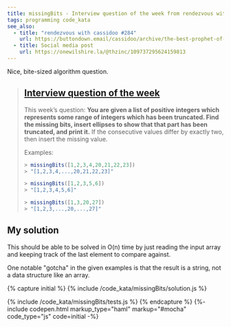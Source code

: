 ```yaml
---
title: missingBits - Interview question of the week from rendezvous with cassidoo
tags: programming code_kata
see_also:
  - title: "rendezvous with cassidoo #284"
    url: https://buttondown.email/cassidoo/archive/the-best-prophet-of-the-future-is-the-past-lord/
  - title: Social media post
    url: https://onewilshire.la/@thzinc/109737295624159813
---
```


Nice, bite-sized algorithm question.

> ## [Interview question of the week](https://buttondown.email/cassidoo/archive/the-best-prophet-of-the-future-is-the-past-lord/)
>
> This week’s question:
> **You are given a list of positive integers which represents some range of integers which has been truncated. Find the missing bits, insert ellipses to show that that part has been truncated, and print it.** If the consecutive values differ by exactly two, then insert the missing value.
>
> Examples:
>
> ```javascript
> > missingBits([1,2,3,4,20,21,22,23])
> > "[1,2,3,4,...,20,21,22,23]"
>
> > missingBits([1,2,3,5,6])
> > "[1,2,3,4,5,6]"
>
> > missingBits([1,3,20,27])
> > "[1,2,3,...,20,...,27]"
> ```

## My solution

This should be able to be solved in O(n) time by just reading the input array and keeping track of the last element to compare against.

One notable "gotcha" in the given examples is that the result is a string, not a data structure like an array.

{% capture initial %}
{% include /code_kata/missingBits/solution.js %}

{% include /code_kata/missingBits/tests.js %}
{% endcapture %}
{%- include codepen.html markup_type="haml" markup="#mocha" code_type="js" code=initial -%}
